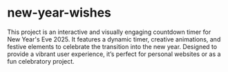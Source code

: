 # new-year-wishes
This project is an interactive and visually engaging countdown timer for New Year's Eve 2025. It features a dynamic timer, creative animations, and festive elements to celebrate the transition into the new year. Designed to provide a vibrant user experience, it’s perfect for personal websites or as a fun celebratory project.
